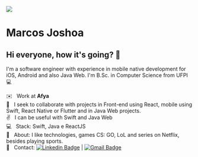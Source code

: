 <img width="auto" src="https://github.com/Joshoa.png">


# Marcos Joshoa

## Hi everyone, how it's going? 🤙
I'm a software engineer with experience in mobile native development for iOS, Android and also Java Web.
I'm B.Sc. in Computer Science from UFPI :computer:

 :envelope:  &nbsp; Work at **Afya**
 <br/> :muscle: &nbsp; I seek to collaborate with projects in Front-end using React, mobile using Swift, React Native or Flutter and in Java Web projects.
 <br/> :v: &nbsp; I can be useful with Swift and Java Web
 <br/> :computer: &nbsp; Stack: Swift, Java e ReactJS
 <br/> 💬  &nbsp; About: I like technologies, games CS: GO, LoL and series on Netflix, besides playing sports.
 <br/> :email: &nbsp; Contact: [![Linkedin Badge](https://img.shields.io/badge/-MarcosJoshoa-blue?style=flat-square&logo=Linkedin&logoColor=white&link=https://https://www.linkedin.com/in/mrmjop/)](https://www.linkedin.com/in/mrmjop/) 
| 
[![Gmail Badge](https://img.shields.io/badge/-joshoa689@gmail.com-c14438?style=flat-square&logo=Gmail&logoColor=white&link=mailto:joshoa689@gmail.com)](mailto:joshoa689@gmail.com)
